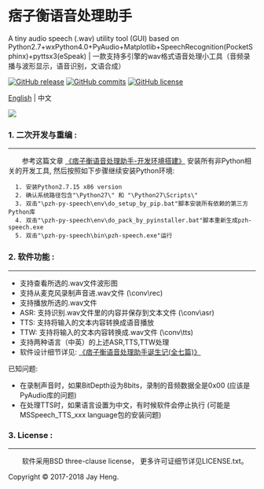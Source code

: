 # 痞子衡语音处理助手
A tiny audio speech (.wav) utility tool (GUI) based on Python2.7+wxPython4.0+PyAudio+Matplotlib+SpeechRecognition(PocketSphinx)+pyttsx3(eSpeak) | 一款支持多引擎的wav格式语音处理小工具（音频录播与波形显示，语音识别，文语合成） 

[![GitHub release](https://img.shields.io/github/release/JayHeng/pzh-py-speech.svg)](https://github.com/JayHeng/pzh-py-speech/releases/latest) [![GitHub commits](https://img.shields.io/github/commits-since/JayHeng/pzh-py-speech/v1.0.0.svg)](https://github.com/JayHeng/pzh-py-speech/compare/v1.0.0...master) [![GitHub license](https://img.shields.io/github/license/JayHeng/pzh-py-speech.svg)](https://github.com/JayHeng/pzh-py-speech/blob/master/LICENSE.txt)

[English](./README-en.md) | 中文

<img src="http://henjay724.com/image/cnblogs/JaysPySPEECH_overview_github.PNG" style="zoom:100%" />

### 1. 二次开发与重编 :
********************
　　参考这篇文章 [《痞子衡语音处理助手-开发环境搭建》](https://www.cnblogs.com/henjay724/p/9542690.html) 安装所有非Python相关的开发工具, 然后按照如下步骤继续安装Python环境:  
```text
  1. 安装Python2.7.15 x86 version  
  2. 确认系统路径包含"\Python27\" 和 "\Python27\Scripts\"  
  3. 双击"\pzh-py-speech\env\do_setup_by_pip.bat"脚本安装所有依赖的第三方Python库  
  4. 双击"\pzh-py-speech\env\do_pack_by_pyinstaller.bat"脚本重新生成pzh-speech.exe  
  5. 双击"\pzh-py-speech\bin\pzh-speech.exe"运行  
```

### 2. 软件功能 :
********************
* 支持查看所选的.wav文件波形图  
* 支持从麦克风录制声音进.wav文件 (\conv\rec)  
* 支持播放所选的.wav文件  
* ASR: 支持识别.wav文件里的内容并保存到文本文件 (\conv\asr)  
* TTS: 支持将输入的文本内容转换成语音播放  
* TTW: 支持将输入的文本内容转换成.wav文件 (\conv\tts)  
* 支持两种语言（中英）的上述ASR,TTS,TTW处理  
* 软件设计细节详见: [《痞子衡语音处理助手诞生记(全七篇)》](https://www.cnblogs.com/henjay724/p/9541867.html)

已知问题:  
* 在录制声音时，如果BitDepth设为8bits，录制的音频数据全是0x00 (应该是PyAudio库的问题)  
* 在处理TTS时，如果语言设置为中文，有时候软件会停止执行 (可能是MSSpeech_TTS_xxx language包的安装问题)  

### 3. License :
********************
　　软件采用BSD three-clause license， 更多许可证细节详见LICENSE.txt。

Copyright © 2017-2018 Jay Heng.